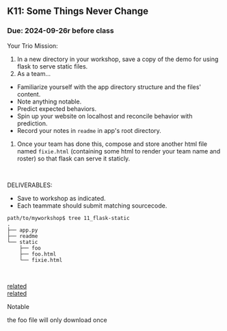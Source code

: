 ## K11: Some Things Never Change
### Due: 2024-09-26r before class

Your Trio Mission:

1. In a new directory in your workshop, save a copy of the demo for using flask to serve static files.
1. As a team...
  - Familiarize yourself with the app directory structure and the files' content.
  - Note anything notable.
  - Predict expected behaviors.
  - Spin up your website on localhost and reconcile behavior with prediction.
  - Record your notes in `readme` in app's root directory.
1. Once your team has done this, compose and store another html file named `fixie.html` (containing some html to render your team name and roster) so that flask can serve it staticly.

<br>

DELIVERABLES:
* Save to workshop as indicated.
* Each teammate should submit matching sourcecode.

```
path/to/myworkshop$ tree 11_flask-static
.
├── app.py
├── readme
└── static
    ├── foo
    ├── foo.html
    └── fixie.html
```

<br>

[related](https://ukulelemagazine.com/lessons/uke-lesson-3-chords-and-the-truth-country-songwriting-legend-harlan-howard)  
[related](https://en.wikipedia.org/wiki/Plain_text)  

Notable

the foo file will only download once

